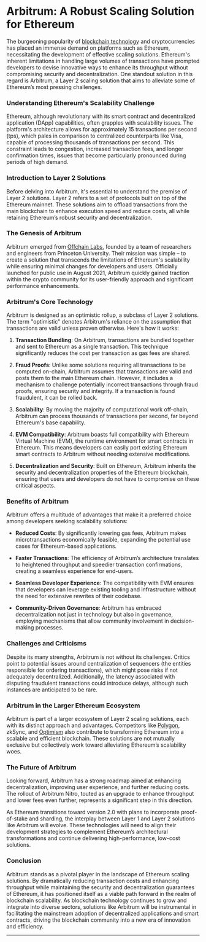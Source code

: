 # Arbitrum: A Robust Scaling Solution for Ethereum

The burgeoning popularity of [blockchain technology](https://www.license-token.com/wiki/what-is-blockchain) and cryptocurrencies has placed an immense demand on platforms such as Ethereum, necessitating the development of effective scaling solutions. Ethereum's inherent limitations in handling large volumes of transactions have prompted developers to devise innovative ways to enhance its throughput without compromising security and decentralization. One standout solution in this regard is Arbitrum, a Layer 2 scaling solution that aims to alleviate some of Ethereum’s most pressing challenges.

### Understanding Ethereum's Scalability Challenge

Ethereum, although revolutionary with its smart contract and decentralized application (DApp) capabilities, often grapples with scalability issues. The platform's architecture allows for approximately 15 transactions per second (tps), which pales in comparison to centralized counterparts like Visa, capable of processing thousands of transactions per second. This constraint leads to congestion, increased transaction fees, and longer confirmation times, issues that become particularly pronounced during periods of high demand.

### Introduction to Layer 2 Solutions

Before delving into Arbitrum, it's essential to understand the premise of Layer 2 solutions. Layer 2 refers to a set of protocols built on top of the Ethereum mainnet. These solutions aim to offload transactions from the main blockchain to enhance execution speed and reduce costs, all while retaining Ethereum’s robust security and decentralization.

### The Genesis of Arbitrum

Arbitrum emerged from [Offchain Labs](https://offchainlabs.com/), founded by a team of researchers and engineers from Princeton University. Their mission was simple – to create a solution that transcends the limitations of Ethereum's scalability while ensuring minimal changes for developers and users. Officially launched for public use in August 2021, Arbitrum quickly gained traction within the crypto community for its user-friendly approach and significant performance enhancements.

### Arbitrum's Core Technology

Arbitrum is designed as an optimistic rollup, a subclass of Layer 2 solutions. The term "optimistic" denotes Arbitrum's reliance on the assumption that transactions are valid unless proven otherwise. Here's how it works:

1. **Transaction Bundling**: On Arbitrum, transactions are bundled together and sent to Ethereum as a single transaction. This technique significantly reduces the cost per transaction as gas fees are shared.

2. **Fraud Proofs**: Unlike some solutions requiring all transactions to be computed on-chain, Arbitrum assumes that transactions are valid and posts them to the main Ethereum chain. However, it includes a mechanism to challenge potentially incorrect transactions through fraud proofs, ensuring security and integrity. If a transaction is found fraudulent, it can be rolled back.

3. **Scalability**: By moving the majority of computational work off-chain, Arbitrum can process thousands of transactions per second, far beyond Ethereum's base capability.

4. **EVM Compatibility**: Arbitrum boasts full compatibility with Ethereum Virtual Machine (EVM), the runtime environment for smart contracts in Ethereum. This means developers can easily port existing Ethereum smart contracts to Arbitrum without needing extensive modifications.

5. **Decentralization and Security**: Built on Ethereum, Arbitrum inherits the security and decentralization properties of the Ethereum blockchain, ensuring that users and developers do not have to compromise on these critical aspects.

### Benefits of Arbitrum

Arbitrum offers a multitude of advantages that make it a preferred choice among developers seeking scalability solutions:

- **Reduced Costs**: By significantly lowering gas fees, Arbitrum makes microtransactions economically feasible, expanding the potential use cases for Ethereum-based applications.
  
- **Faster Transactions**: The efficiency of Arbitrum’s architecture translates to heightened throughput and speedier transaction confirmations, creating a seamless experience for end-users.
  
- **Seamless Developer Experience**: The compatibility with EVM ensures that developers can leverage existing tooling and infrastructure without the need for extensive rewrites of their codebase.
  
- **Community-Driven Governance**: Arbitrum has embraced decentralization not just in technology but also in governance, employing mechanisms that allow community involvement in decision-making processes.

### Challenges and Criticisms

Despite its many strengths, Arbitrum is not without its challenges. Critics point to potential issues around centralization of sequencers (the entities responsible for ordering transactions), which might pose risks if not adequately decentralized. Additionally, the latency associated with disputing fraudulent transactions could introduce delays, although such instances are anticipated to be rare.

### Arbitrum in the Larger Ethereum Ecosystem

Arbitrum is part of a larger ecosystem of Layer 2 scaling solutions, each with its distinct approach and advantages. Competitors like [Polygon](https://polygon.technology/), zkSync, and [Optimism](https://optimism.io/) also contribute to transforming Ethereum into a scalable and efficient blockchain. These solutions are not mutually exclusive but collectively work toward alleviating Ethereum’s scalability woes.

### The Future of Arbitrum

Looking forward, Arbitrum has a strong roadmap aimed at enhancing decentralization, improving user experience, and further reducing costs. The rollout of Arbitrum Nitro, touted as an upgrade to enhance throughput and lower fees even further, represents a significant step in this direction.

As Ethereum transitions toward version 2.0 with plans to incorporate proof-of-stake and sharding, the interplay between Layer 1 and Layer 2 solutions like Arbitrum will evolve. These technologies will need to align their development strategies to complement Ethereum’s architectural transformations and continue delivering high-performance, low-cost solutions.

### Conclusion

Arbitrum stands as a pivotal player in the landscape of Ethereum scaling solutions. By dramatically reducing transaction costs and enhancing throughput while maintaining the security and decentralization guarantees of Ethereum, it has positioned itself as a viable path forward in the realm of blockchain scalability. As blockchain technology continues to grow and integrate into diverse sectors, solutions like Arbitrum will be instrumental in facilitating the mainstream adoption of decentralized applications and smart contracts, driving the blockchain community into a new era of innovation and efficiency.

---